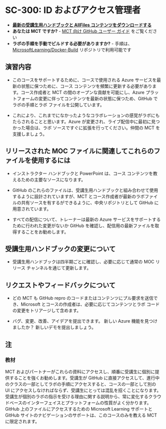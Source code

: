 ﻿# SC-300: ID およびアクセス管理者

- **[最新の受講生用ハンドブックと AllFiles コンテンツをダウンロードする](../../releases/latest)**
- **あなたは MCT ですか?** - [MCT 向け GitHub ユーザー ガイド](https://microsoftlearning.github.io/MCT-User-Guide-JA/) をご覧ください
- **ラボの手順を手動でビルドする必要がありますか?** - 手順は、[MicrosoftLearning/Docker-Build](https://github.com/MicrosoftLearning/Docker-Build) リポジトリで利用可能です

## 演習内容

- このコースをサポートするために、コースで使用される Azure サービスを最新の状態に保つために、コース コンテンツを頻繁に更新する必要があります。コース作成者と MCT の間のオープンな貢献を可能にし、Azure プラットフォームの変更に伴ってコンテンツを最新の状態に保つため、GitHub でラボの手順とラボ ファイルを公開しています。

- これにより、これまでになかったようなコラボレーションの感覚がラボにもたらされることと思います。Azure が変更され、ライブ配信中に最初に見つかった場合は、ラボ ソースですぐに拡張を行ってください。仲間の MCT を支援しましょう。

## リリースされた MOC ファイルに関連してこれらのファイルを使用するには

- インストラクター ハンドブックと PowerPoint は、コース コンテンツを教えるための主要なソースになります。

- GitHub のこれらのファイルは、受講生用ハンドブックと組み合わせて使用するように設計されていますが、MCT とコース作成者が最新のラボファイルの共有ソースを有するができるように、中央リポジトリとして GitHub に用意されています。

- すべての配信について、トレーナーは最新の Azure サービスをサポートするために行われた変更がないか GitHub を確認し、配信用の最新ファイルを取得することをお勧めします。

## 受講生用ハンドブックの変更について

- 受講生用ハンドブックは四半期ごとに確認し、必要に応じて通常の MOC リリース チャンネルを通じて更新します。

## リクエストやフィードバックについて

- どの MCT も GitHub repro のコードまたはコンテンツにプル要求を送信でき、Microsoft とコースの作成者は、必要に応じてコンテンツとラボ コードの変更をトリアージして含めます。

- バグ、変更、改善、アイデアを提出できます。  新しい Azure 機能を見つけましたか？  新しいデモを提出しましょう。

## 注

### 教材

MCT およびパートナーがこれらの資料にアクセスし、順番に受講生に個別に提供することを強くお勧めします。受講生が GitHub に直接アクセスして、進行中のクラスの一部としてラボの手順にアクセスすると、コースの一部として別の UI にアクセスしなければならず、受講生にとっては混乱を招くことになります。受講生が個別のラボの指示を受ける理由に関する説明から、常に変化するクラウドベースのインターフェイスとプラットフォームの性質がよく分かります。GitHub 上のファイルにアクセスするための Microsoft Learning サポートと GitHub サイトのナビゲーションのサポートは、このコースのみを教える MCT に限定されます。
